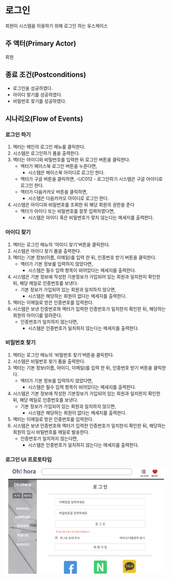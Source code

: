 # 로그인
회원이 시스템을 이용하기 위해 로그인 하는 유스케이스

## 주 액터(Primary Actor)
회원

## 종료 조건(Postconditions)
- 로그인을 성공하였다.
- 아이디 찾기를 성공하였다.
- 비밀번호 찾기를 성공하였다.

## 시나리오(Flow of Events)

### 로그인 하기
1. 액터는 메인의 로그인 메뉴를 클릭한다.
2. 시스템은 로그인하기 폼을 출력한다.
3. 액터는 아이디와 비밀번호를 입력한 뒤 로그인 버튼을 클릭한다.
    - 액터가 페이스북 로그인 버튼을 누른다면,
        - 시스템은 페이스북 아이디로 로그인 한다.
    - 액터가 구글 버튼을 클릭하면,
        -UC012 - 로그인하기 시스템은 구글 아이디로 로그인 한다.
    - 액터가 다음카카오 버튼을 클릭하면,
        - 시스템은 다음카카오 아이디로 로그인 한다.   
4. 시스템은 아이디와 비밀번호를 조회한 뒤 해당 회원의 권한을 준다
    - 액터가 아이디 또는 비밀번호를 잘못 입력하였다면,
        - 시스템은 아이디 혹은 비밀번호가 맞지 않는다는 메세지를 출력한다.

### 아이디 찾기
1. 액터는 로그인 메뉴의 '아이디 찾기'버튼을 클릭한다.
2. 시스템은 아이디 찾기 폼을 출력한다.
3. 액터는 기본 정보(이름, 이메일)를 입력 한 뒤, 인증번호 받기 버튼을 클릭한다.
    - 액터가 기본 정보를 입력하지 않았다면,
        - 시스템은 필수 입력 항목이 비어있다는 메세지를 출력한다.
4. 시스템은 기본 정보에 작성한 기본정보가 가입되어 있는 회원과 일치한지 확인한 뒤, 해당 메일로 인증번호를 보낸다. 
    - 기본 정보가 가입되어 있는 회원과 일치하지 않으면,
        - 시스템은 해당하는 회원이 없다는 메세지를 출력한다.
5. 액터는 이메일로 받은 인증번호를 입력한다.
6. 시스템은 보낸 인증번호와 액터가 입력한 인증번호가 일치한지 확인한 뒤, 해당하는 회원의 아이디를 알려준다.
    - 인증번호가 일치하지 않는다면,
        - 시스템은 인증번호가 일치하지 않는다는 메세지를 출력한다.
      
### 비밀번호 찾기
1. 액터는 로그인 메뉴의 '비밀번호 찾기'버튼을 클릭한다.
2. 시스템은 비밀번호 찾기 폼을 출력한다.
3. 액터는 기본 정보(이름, 아이디, 이메일)를 입력 한 뒤, 인증번호 받기 버튼을 클릭한다.
    - 액터가 기본 정보를 입력하지 않았다면,
        - 시스템은 필수 입력 항목이 비어있다는 메세지를 출력한다.
4. 시스템은 기본 정보에 작성한 기본정보가 가입되어 있는 회원과 일치한지 확인한 뒤, 해당 메일로 인증번호를 보낸다. 
    - 기본 정보가 가입되어 있는 회원과 일치하지 않으면,
        - 시스템은 해당하는 회원이 없다는 메세지를 출력한다.
5. 액터는 이메일로 받은 인증번호를 입력한다.
6. 시스템은 보낸 인증번호와 액터가 입력한 인증번호가 일치한지 확인한 뒤, 해당하는 회원의 임시 비밀번호를 메일로 발송한다.
    - 인증번호가 일치하지 않는다면,
        - 시스템은 인증번호가 일치하지 않는다는 메세지를 출력한다.
      
### 로그인 UI 프로토타입
![로그인 인덱스](./images/로그인.png)